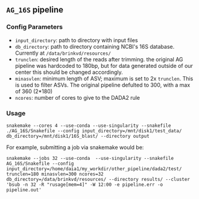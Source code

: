 ## `AG_16S` pipeline

### Config Parameters

- `input_directory`: path to directory with input files
- `db_directory`: path to directory containing NCBI's 16S database. Currently at `/data/brinkvd/resources/`
- `trunclen`: desired length of the reads after trimming.  the original AG pipeline was hardcoded to 180bp, but for data generated outside of our center this should be changed accordingly.
- `minasvlen`: minimum length of ASV; maximum is set to 2x `trunclen`.  This is used to filter ASVs.  The original pipeline defulted to 300, with a max of 360 (2*180)
- `ncores`:  number of cores to give to the DADA2 rule


### Usage
```
snakemake --cores 4 --use-conda --use-singularity --snakefile ./AG_16S/Snakefile --config input_directory=/mnt/disk1/test_data/ db_directory=/mnt/disk1/16S_blast/ --directory output
```

For example, submitting a job via snakemake would be:

```
snakemake --jobs 32 --use-conda  --use-singularity --snakefile AG_16S/Snakefile --config input_directory=/home/daia1/my_workdir/other_pipeline/dada2/test/ trunclen=180 minasvlen=300 ncores=32  db_directory=/data/brinkvd/resources/ --directory results/ --cluster 'bsub -n 32 -R "rusage[mem=4]" -W 12:00 -e pipeline.err -o pipeline.out'
```
